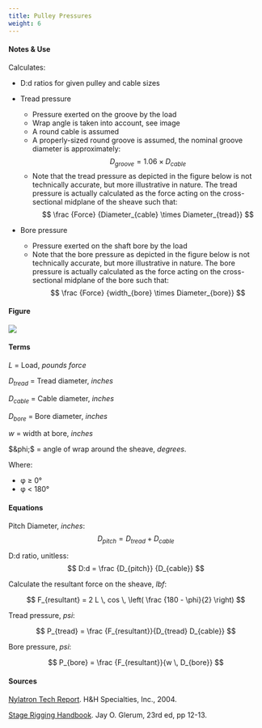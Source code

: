 ```yaml
---
title: Pulley Pressures
weight: 6
---
```


#### Notes & Use

Calculates:

* D:d ratios for given pulley and cable sizes
* Tread pressure
    - Pressure exerted on the groove by the load
    - Wrap angle is taken into account, see image
    - A round cable is assumed
    - A properly-sized round groove is assumed, the nominal groove diameter is approximately:
$$ D_{groove} = 1.06 \times D_{cable} $$
    - Note that the tread pressure as depicted in the figure below is not technically accurate, but more illustrative in nature.  The tread pressure is actually calculated as the force acting on the cross-sectional midplane of the sheave such that:
$$ \frac {Force} {Diameter_{cable} \times Diameter_{tread}} $$

* Bore pressure
    - Pressure exerted on the shaft bore by the load
    - Note that the bore pressure as depicted in the figure below is not technically accurate, but more illustrative in nature. The bore pressure is actually calculated as the force acting on the cross-sectional midplane of the bore such that: $$ \frac {Force} {width_{bore} \times Diameter_{bore}} $$

#### Figure

![](../image/pulleys.jpg)

#### Terms

$L$ = Load, *pounds force*

$D_{tread}$ = Tread diameter, *inches*

$D_{cable}$ = Cable diameter, *inches*

$D_{bore}$ = Bore diameter, *inches*

$w$ = width at bore, *inches*

$&phi;$ = angle of wrap around the sheave, *degrees*.

Where:

* &phi; &ge; 0&deg;
* &phi; < 180&deg;

#### Equations

Pitch Diameter, *inches*:
$$ D_{pitch} = D_{tread} + D_{cable}$$

D:d ratio, unitless:
$$ D:d = \frac {D_{pitch}} {D_{cable}} $$

Calculate the resultant force on the sheave, *lbf*:

$$ F_{resultant} = 2 L \, cos \, \left( \frac {180 - \phi}{2} \right) $$

Tread pressure, *psi*:

$$ P_{tread} = \frac {F_{resultant}}{D_{tread} D_{cable}} $$

Bore pressure, *psi*:

$$ P_{bore} = \frac {F_{resultant}}{w \, D_{bore}} $$

#### Sources

[Nylatron Tech Report](http://www.hhspecialties.com/TR1%2011-04.pdf). H&H Specialties, Inc., 2004.

[Stage Rigging Handbook](http://www.amazon.com/Stage-Rigging-Handbook-Third-Edition/dp/0809327414/ref=sr_1_1?ie=UTF8&qid=1389850373&sr=8-1&keywords=stage+rigging+handbook). Jay O. Glerum, 23rd ed, pp 12-13.